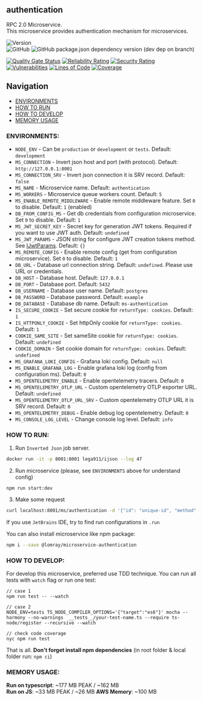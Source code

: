 authentication
-------------------

RPC 2.0 Microservice.  
This microservice provides authentication mechanism for microservices.

![Version](https://img.shields.io/badge/dynamic/json.svg?url=https%3A%2F%2Fraw.githubusercontent.com%2FLomray-Software%2Fmicroservices%2Fstaging%2Fmicroservices%2Fauthentication%2Fpackage.json&label=Staging%20version&query=$.version&colorB=blue)  
![GitHub](https://img.shields.io/github/license/Lomray-Software/microservices)
![GitHub package.json dependency version (dev dep on branch)](https://img.shields.io/github/package-json/dependency-version/Lomray-Software/microservices/dev/typescript/staging)

[![Quality Gate Status](https://sonarcloud.io/api/project_badges/measure?project=microservice-authentication&metric=alert_status)](https://sonarcloud.io/summary/new_code?id=microservice-authentication)
[![Reliability Rating](https://sonarcloud.io/api/project_badges/measure?project=microservice-authentication&metric=reliability_rating)](https://sonarcloud.io/summary/new_code?id=microservice-authentication)
[![Security Rating](https://sonarcloud.io/api/project_badges/measure?project=microservice-authentication&metric=security_rating)](https://sonarcloud.io/summary/new_code?id=microservice-authentication)
[![Vulnerabilities](https://sonarcloud.io/api/project_badges/measure?project=microservice-authentication&metric=vulnerabilities)](https://sonarcloud.io/summary/new_code?id=microservice-authentication)
[![Lines of Code](https://sonarcloud.io/api/project_badges/measure?project=microservice-authentication&metric=ncloc)](https://sonarcloud.io/summary/new_code?id=microservice-authentication)
[![Coverage](https://sonarcloud.io/api/project_badges/measure?project=microservice-authentication&metric=coverage)](https://sonarcloud.io/summary/new_code?id=microservice-authentication)

## Navigation
- [ENVIRONMENTS](#environments)
- [HOW TO RUN](#how-to-run)
- [HOW TO DEVELOP](#how-to-develop)
- [MEMORY USAGE](#memory-usage)

### <a id="environments"></a>ENVIRONMENTS:
- `NODE_ENV` - Can be `production` or `development` or `tests`. Default: `development`
- `MS_CONNECTION` - Invert json host and port (with protocol). Default: `http://127.0.0.1:8001`
- `MS_CONNECTION_SRV` - Invert json connection it is SRV record. Default: `false`
- `MS_NAME` - Microservice name. Default: `authentication`
- `MS_WORKERS` - Microservice queue workers count. Default: `5`
- `MS_ENABLE_REMOTE_MIDDLEWARE` - Enable remote middleware feature. Set `0` to disable. Default: `1` (enabled)
- `DB_FROM_CONFIG_MS` - Get db credentials from configuration microservice. Set `0` to disable. Default: `1`
- `MS_JWT_SECRET_KEY` - Secret key for generation JWT tokens. Required if you want to use JWT auth. Default: `undefined`
- `MS_JWT_PARAMS` - JSON string for configure JWT creation tokens method. See [IJwtParams](src/services/tokens/jwt.ts). Default: `{}`
- `MS_REMOTE_CONFIG` - Enable remote config (get from configuration microservice). Set `0` to disable. Default: `1`
- `DB_URL` - Database url connection string. Default: `undefined`. Please use URL or credentials.
- `DB_HOST` - Database host. Default: `127.0.0.1`
- `DB_PORT` - Database port. Default: `5432`
- `DB_USERNAME` - Database user name. Default: `postgres`
- `DB_PASSWORD` - Database password. Default: `example`
- `DB_DATABASE` - Database db name. Default: `ms-authentication`
- `IS_SECURE_COOKIE` - Set secure cookie for `returnType: cookies`. Default: `1`
- `IS_HTTPONLY_COOKIE` - Set httpOnly cookie for `returnType: cookies`. Default: `1`
- `COOKIE_SAME_SITE` - Set sameSite cookie for `returnType: cookies`. Default: `undefined`
- `COOKIE_DOMAIN` - Set cookie domain for `returnType: cookies`. Default: `undefined`
- `MS_GRAFANA_LOKI_CONFIG` - Grafana loki config. Default: `null`
- `MS_ENABLE_GRAFANA_LOG` - Enable grafana loki log (config from configuration ms). Default: `0`
- `MS_OPENTELEMETRY_ENABLE` - Enable opentelemetry tracers. Default: `0`
- `MS_OPENTELEMETRY_OTLP_URL` - Custom opentelemetry OTLP exporter URL. Default: `undefined`
- `MS_OPENTELEMETRY_OTLP_URL_SRV` - Custom opentelemetry OTLP URL it is SRV record. Default: `0`
- `MS_OPENTELEMETRY_DEBUG` - Enable debug log opentelemetry. Default: `0`
- `MS_CONSOLE_LOG_LEVEL` - Change console log level. Default: `info`

### <a id="how-to-run"></a>HOW TO RUN:
1. Run `Inverted Json` job server.
```bash
docker run -it -p 8001:8001 lega911/ijson --log 47
```
2. Run microservice (please, see `ENVIRONMENTS` above for understand config)
```
npm run start:dev
```
3. Make some request
```bash
curl localhost:8001/ms/authentication -d '{"id": "unique-id", "method": "demo", "params": {}}'
```

If you use `JetBrains` IDE, try to find run configurations in `.run`

You can also install microservice like npm package:   
```bash
npm i --save @lomray/microservice-authentication
```

### <a id="how-to-develop"></a>HOW TO DEVELOP:
For develop this microservice, preferred use TDD technique.
You can run all tests with `watch` flag or run one test:
```
// case 1
npm run test -- --watch

// case 2
NODE_ENV=tests TS_NODE_COMPILER_OPTIONS='{"target":"es6"}' mocha --harmony --no-warnings  __tests__/your-test-name.ts --require ts-node/register --recursive --watch

// check code coverage
nyc npm run test
```

That is all. **Don't forget install npm dependencies**
(in root folder & local folder run:  `npm ci`)

### <a id="memory-usage"></a>MEMORY USAGE:

__Run on typescript__: ~177 MB PEAK / ~162 MB  
__Run on JS__: ~33 MB PEAK / ~26 MB
__AWS Memory__: ~100 MB
